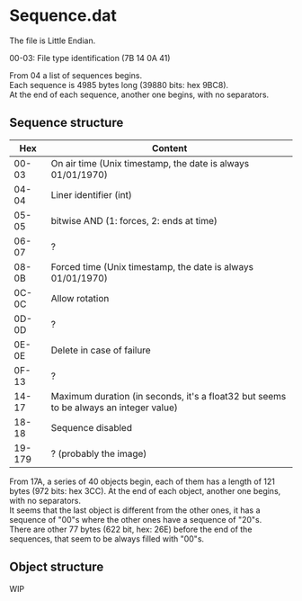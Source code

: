 # Sequence.dat

The file is Little Endian.

00-03: File type identification (7B 14 0A 41)

From 04 a list of sequences begins.  
Each sequence is 4985 bytes long (39880 bits: hex 9BC8).  
At the end of each sequence, another one begins, with no separators.

## Sequence structure
| Hex | Content |
|-------|---------|
| 00-03 | On air time (Unix timestamp, the date is always 01/01/1970) |
| 04-04 | Liner identifier (int) |
| 05-05 | bitwise AND (1: forces, 2: ends at time) |
| 06-07 | ? |
| 08-0B | Forced time (Unix timestamp, the date is always 01/01/1970) |
| 0C-0C | Allow rotation |
| 0D-0D | ? |
| 0E-0E | Delete in case of failure |
| 0F-13 | ? |
| 14-17 | Maximum duration (in seconds, it's a float32 but seems to be always an integer value) |
| 18-18 | Sequence disabled |
| 19-179 | ? (probably the image) |

From 17A, a series of 40 objects begin, each of them has a length of 121 bytes (972 bits: hex 3CC). At the end of each object, another one begins, with no separators.  
It seems that the last object is different from the other ones, it has a sequence of "00"s where the other ones have a sequence of "20"s.  
There are other 77 bytes (622 bit, hex: 26E) before the end of the sequences, that seem to be always filled with "00"s.

## Object structure
WIP

